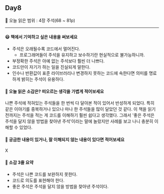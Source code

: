 ## Day8
🔖 오늘 읽은 범위 : 4장 주석(68 ~ 81p) 

---

#### 😃 책에서 기억하고 싶은 내용을 써보세요
- 주석은 오래될수록 코드에서 멀어진다.
  - 프로그래머들이 주석을 유지하고 보수하기란 현실적으로 불가능하니까.
- 부정확한 주석은 아예 없는 주석보다 훨씬 더 나쁘다.
- 코드만이 자기가 하는 일을 진실되게 말한다.
- 인수나 반환값이 표준 라이브러리나 변경하지 못하는 코드에 속한다면 의미를 명료하게 밝히는 주석이 유용하다.

#### 🤔 오늘 읽은 소감은? 떠오르는 생각을 가볍게 적어보세요
나쁜 주석에 적혀있는 주석들을 한 번씩 다 달아본 적이 있어서 반성하게 되었다. 특히 같은 이야기를 중복하거나 있으나 마나 한 주석들을 많이 달았던 것 같다. 이 책을 읽기 전까지는 주석을 적는 게 코드를 이해하기 훨씬 쉽다고 생각했다. 그래서 '좋은 주석은 주석을 달지 않을 방법을 찾아낸 주석'이라는 말에 놀랐지만 사례를 보고 나니 충분히 이해할 수 있었다. 

#### 🔎 궁금한 내용이 있거나, 잘 이해되지 않는 내용이 있다면 적어보세요 
X

#### 📝 소감 3줄 요약
- 주석은 나쁜 코드를 보완하지 못한다.
- 코드로 의도를 표현해야 한다.
- 좋은 주석은 주석을 달지 않을 방법을 찾아낸 주석이다.
